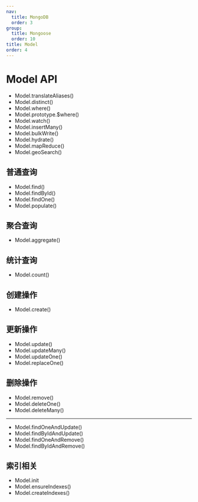 ```yaml
---
nav:
  title: MongoDB
  order: 3
group:
  title: Mongoose
  order: 10
title: Model
order: 4
---
```


# Model API

- Model.translateAliases()
- Model.distinct()
- Model.where()
- Model.prototype.$where()
- Model.watch()
- Model.insertMany()
- Model.bulkWrite()
- Model.hydrate()
- Model.mapReduce()
- Model.geoSearch()

## 普通查询

- Model.find()
- Model.findById()
- Model.findOne()
- Model.populate()

## 聚合查询

- Model.aggregate()

## 统计查询

- Model.count()

## 创建操作

- Model.create()

## 更新操作

- Model.update()
- Model.updateMany()
- Model.updateOne()
- Model.replaceOne()

## 删除操作

- Model.remove()
- Model.deleteOne()
- Model.deleteMany()

---

- Model.findOneAndUpdate()
- Model.findByIdAndUpdate()
- Model.findOneAndRemove()
- Model.findByIdAndRemove()

## 索引相关

- Model.init
- Model.ensureIndexes()
- Model.createIndexes()
